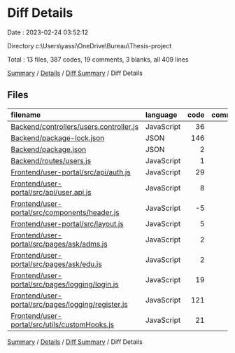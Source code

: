 # Diff Details

Date : 2023-02-24 03:52:12

Directory c:\\Users\\yassi\\OneDrive\\Bureau\\Thesis-project

Total : 13 files,  387 codes, 19 comments, 3 blanks, all 409 lines

[Summary](results.md) / [Details](details.md) / [Diff Summary](diff.md) / Diff Details

## Files
| filename | language | code | comment | blank | total |
| :--- | :--- | ---: | ---: | ---: | ---: |
| [Backend/controllers/users.controller.js](/Backend/controllers/users.controller.js) | JavaScript | 36 | 10 | 3 | 49 |
| [Backend/package-lock.json](/Backend/package-lock.json) | JSON | 146 | 0 | 0 | 146 |
| [Backend/package.json](/Backend/package.json) | JSON | 2 | 0 | 0 | 2 |
| [Backend/routes/users.js](/Backend/routes/users.js) | JavaScript | 1 | 0 | -1 | 0 |
| [Frontend/user-portal/src/api/auth.js](/Frontend/user-portal/src/api/auth.js) | JavaScript | 29 | 0 | 2 | 31 |
| [Frontend/user-portal/src/api/user.api.js](/Frontend/user-portal/src/api/user.api.js) | JavaScript | 8 | 0 | 0 | 8 |
| [Frontend/user-portal/src/components/header.js](/Frontend/user-portal/src/components/header.js) | JavaScript | -5 | 7 | 0 | 2 |
| [Frontend/user-portal/src/layout.js](/Frontend/user-portal/src/layout.js) | JavaScript | 5 | 0 | -2 | 3 |
| [Frontend/user-portal/src/pages/ask/adms.js](/Frontend/user-portal/src/pages/ask/adms.js) | JavaScript | 2 | 0 | 0 | 2 |
| [Frontend/user-portal/src/pages/ask/edu.js](/Frontend/user-portal/src/pages/ask/edu.js) | JavaScript | 2 | 0 | -1 | 1 |
| [Frontend/user-portal/src/pages/logging/login.js](/Frontend/user-portal/src/pages/logging/login.js) | JavaScript | 19 | -1 | -2 | 16 |
| [Frontend/user-portal/src/pages/logging/register.js](/Frontend/user-portal/src/pages/logging/register.js) | JavaScript | 121 | 3 | 1 | 125 |
| [Frontend/user-portal/src/utils/customHooks.js](/Frontend/user-portal/src/utils/customHooks.js) | JavaScript | 21 | 0 | 3 | 24 |

[Summary](results.md) / [Details](details.md) / [Diff Summary](diff.md) / Diff Details